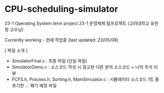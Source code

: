 # CPU-scheduling-simulator

23-1 Operating System term project
23-1 운영체제 텀프로젝트 (고려대학교 유헌창 교수님)

Currently working -
현재 작업중 (last updated: 23/05/08)

[ 파일 소개 ]
- SimulatorFinal.c : 최종 파일 (단일 파일)
- SimulatorDemo.c : 소스코드 작성 시 참고한 다른 분의 소스코드 + 나의 주석 리뷰
- FCFS.h, Process.h, Sorting.h, MainSimulator.c : 시뮬레이터 소스코드 1트 중 포기한 ... 폐기 예정 파일

